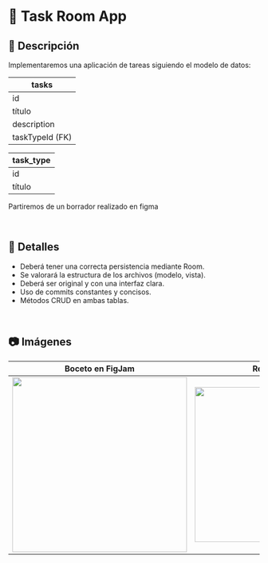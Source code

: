 # 📲 Task Room App
## 📝 Descripción
Implementaremos una aplicación de tareas siguiendo el modelo de datos:


|tasks	| 	                
|---|
|id	|
|título	|
|description|	 
|taskTypeId (FK) |	 


 |task_type	| 	
|---|
|id	|
|título	|

Partiremos de un borrador realizado en figma


<br>

## 📂 Detalles
- Deberá tener una correcta persistencia mediante Room.
- Se valorará la estructura de los archivos (modelo, vista).
- Deberá ser original y con una interfaz clara.
- Uso de commits constantes y concisos.
- Métodos CRUD en ambas tablas.

<br>

## 📷 Imágenes
| Boceto en FigJam | Resultado |
| -------------- | --------------- |
| <img width="350" src="https://github.com/user-attachments/assets/b9be576e-597e-4c22-b509-42d6f1cb1f62"> | <img width="310" src="https://github.com/user-attachments/assets/e09a263e-6f9b-4243-a4f2-05c0a4d4e0a7"> |

